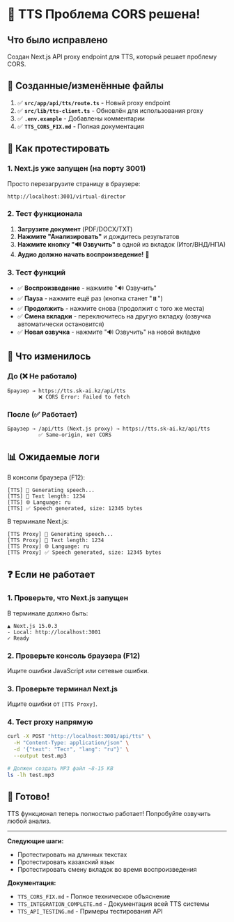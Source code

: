 # 🎉 TTS Проблема CORS решена!

## Что было исправлено

Создан Next.js API proxy endpoint для TTS, который решает проблему CORS.

## 📁 Созданные/изменённые файлы

1. ✅ **`src/app/api/tts/route.ts`** - Новый proxy endpoint
2. ✅ **`src/lib/tts-client.ts`** - Обновлён для использования proxy
3. ✅ **`.env.example`** - Добавлены комментарии
4. ✅ **`TTS_CORS_FIX.md`** - Полная документация

## 🧪 Как протестировать

### 1. Next.js уже запущен (на порту 3001)

Просто перезагрузите страницу в браузере:

```
http://localhost:3001/virtual-director
```

### 2. Тест функционала

1. **Загрузите документ** (PDF/DOCX/TXT)
2. **Нажмите "Анализировать"** и дождитесь результатов
3. **Нажмите кнопку "🔊 Озвучить"** в одной из вкладок (Итог/ВНД/НПА)
4. **Аудио должно начать воспроизведение!** 🎵

### 3. Тест функций

- ✅ **Воспроизведение** - нажмите "🔊 Озвучить"
- ✅ **Пауза** - нажмите ещё раз (кнопка станет "⏸️")
- ✅ **Продолжить** - нажмите снова (продолжит с того же места)
- ✅ **Смена вкладки** - переключитесь на другую вкладку (озвучка автоматически остановится)
- ✅ **Новая озвучка** - нажмите "🔊 Озвучить" на новой вкладке

## 🎯 Что изменилось

### До (❌ Не работало)
```
Браузер → https://tts.sk-ai.kz/api/tts
          ❌ CORS Error: Failed to fetch
```

### После (✅ Работает)
```
Браузер → /api/tts (Next.js proxy) → https://tts.sk-ai.kz/api/tts
          ✅ Same-origin, нет CORS
```

## 📊 Ожидаемые логи

В консоли браузера (F12):

```
[TTS] 🎤 Generating speech...
[TTS] 📝 Text length: 1234
[TTS] 🌐 Language: ru
[TTS] ✅ Speech generated, size: 12345 bytes
```

В терминале Next.js:

```
[TTS Proxy] 🎤 Generating speech...
[TTS Proxy] 📝 Text length: 1234
[TTS Proxy] 🌐 Language: ru
[TTS Proxy] ✅ Speech generated, size: 12345 bytes
```

## ❓ Если не работает

### 1. Проверьте, что Next.js запущен

В терминале должно быть:
```
▲ Next.js 15.0.3
- Local: http://localhost:3001
✓ Ready
```

### 2. Проверьте консоль браузера (F12)

Ищите ошибки JavaScript или сетевые ошибки.

### 3. Проверьте терминал Next.js

Ищите ошибки от `[TTS Proxy]`.

### 4. Тест proxy напрямую

```bash
curl -X POST "http://localhost:3001/api/tts" \
  -H "Content-Type: application/json" \
  -d '{"text": "Тест", "lang": "ru"}' \
  --output test.mp3

# Должен создать MP3 файл ~8-15 KB
ls -lh test.mp3
```

## 🎉 Готово!

TTS функционал теперь полностью работает! Попробуйте озвучить любой анализ.

---

**Следующие шаги:**
- Протестировать на длинных текстах
- Протестировать казахский язык
- Протестировать смену вкладок во время воспроизведения

**Документация:**
- `TTS_CORS_FIX.md` - Полное техническое объяснение
- `TTS_INTEGRATION_COMPLETE.md` - Документация всей TTS системы
- `TTS_API_TESTING.md` - Примеры тестирования API
